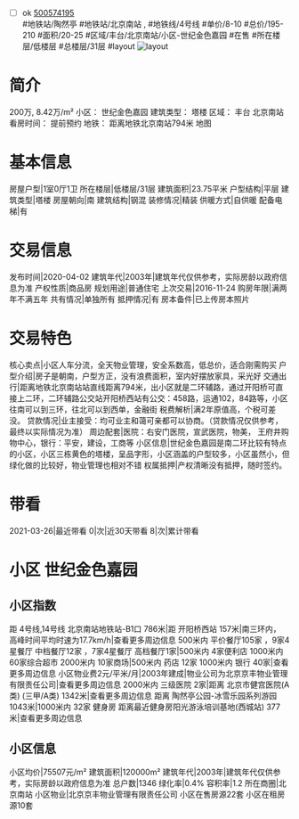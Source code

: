 - [ ] ok [500574195](https://bj.5i5j.com/ershoufang/500574195.html)  
 #地铁站/陶然亭 #地铁站/北京南站 ,  #地铁线/4号线
#单价/8-10 #总价/195-210 #面积/20-25   #区域/丰台/北京南站/小区-世纪金色嘉园 #在售 #所在楼层/低楼层 #总楼层/31层 #layout 
![layout](http://image2.5i5j.com//group1/M00/D8/18/CgqJMl6ambWAGxS5AAQz0fIaCyI324.jpg_P5.jpg) 
# 简介 
 200万,  8.42万/m² 
小区： 世纪金色嘉园
建筑类型： 塔楼
区域： 丰台 北京南站
看房时间： 提前预约
地铁： 距离地铁北京南站794米 地图
# 基本信息 
 房屋户型|1室0厅1卫
所在楼层|低楼层/31层
建筑面积|23.75平米
户型结构|平层
建筑类型|塔楼
房屋朝向|南
建筑结构|钢混
装修情况|精装
供暖方式|自供暖
配备电梯|有
# 交易信息 
 发布时间|2020-04-02
建筑年代|2003年|建筑年代仅供参考，实际房龄以政府信息为准
产权性质|商品房
规划用途|普通住宅
上次交易|2016-11-24
购房年限|满两年不满五年
共有情况|单独所有
抵押情况|有
房本备件|已上传房本照片
# 交易特色 
 核心卖点|小区人车分流，全天物业管理，安全系数高，低总价，适合刚需购买
户型介绍|房子是朝南，户型方正，没有浪费面积，室内好摆放家具，采光好
交通出行|距离地铁北京南站站直线距离794米，出小区就是二环辅路，通过开阳桥可直接上二环，二环辅路公交站开阳桥西站有公交：458路，运通102，84路等，小区往南可以到三环，往北可以到西单，金融街
税费解析|满2年原值高，个税可差没。
贷款情况|业主接受：均可业主和蔼可亲都可以协商。（贷款情况仅供参考，最终以实际情况为准）
周边配套|医院：右安门医院，宣武医院，物美，
王府井购物中心，银行：平安，建设，工商等
小区信息|世纪金色嘉园是南二环比较有特点的小区，小区三栋黄色的塔楼，呈品字形，小区涵盖的户型较多，小区虽然小，但绿化做的比较好，物业管理也相对不错
权属抵押|产权清晰没有抵押，随时签约。
# 带看 
 2021-03-26|最近带看	 0|次|近30天带看	 8|次|累计带看
# 小区 世纪金色嘉园
## 小区指数 
 距 4号线,14号线 北京南站地铁站-B1口 786米|距 开阳桥西站 157米|南三环内， 高峰时间平均时速为17.7km/h|查看更多周边信息
500米内 平价餐厅105家 ，9家4星餐厅
中档餐厅12家 ，7家4星餐厅
高档餐厅1家|500米内 4家便利店
1000米内 60家综合超市
2000米内 10家商场|500米内 药店 12家
1000米内 银行 40家|查看更多周边信息
小区物业费2元/平米/月|2003年建成|物业公司为北京京丰物业管理有限责任公司|查看更多周边信息
2000米内 三级医院 2家|距离 北京市健宫医院(A类) (三甲/A类) 1342米|查看更多周边信息
距离 陶然亭公园-冰雪乐园系列游园 1043米|1000米内 32家 健身房
距离最近健身房阳光游泳培训基地(西城站) 377米|查看更多周边信息
## 小区信息 
 小区均价|75507元/m²
建筑面积|120000m²
建筑年代|2003年|建筑年代仅供参考，实际房龄以政府信息为准
总户数|1346
绿化率|0.4%
容积率|1.2
所在商圈|北京南站
小区物业|北京京丰物业管理有限责任公司
小区在售房源22套
小区在租房源10套
